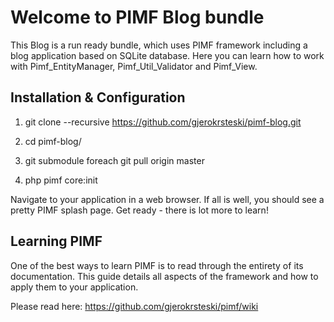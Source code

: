 Welcome to PIMF Blog bundle
===========================
This Blog is a run ready bundle, which uses PIMF framework including a blog application based on SQLite database. Here you can learn how to work with Pimf_EntityManager, Pimf_Util_Validator and Pimf_View.

Installation & Configuration
----------------------------

1. git clone --recursive https://github.com/gjerokrsteski/pimf-blog.git

2. cd pimf-blog/

3. git submodule foreach git pull origin master

4. php pimf core:init

Navigate to your application in a web browser. If all is well, you should see a pretty PIMF splash page. Get ready - there is lot more to learn!

Learning PIMF
-------------
One of the best ways to learn PIMF is to read through the entirety of its documentation. This guide details all aspects of the framework and how to apply them to your application.

Please read here: https://github.com/gjerokrsteski/pimf/wiki


